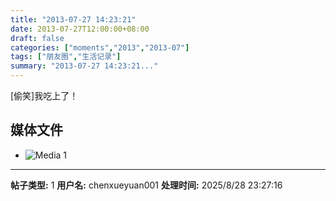 ```yaml
---
title: "2013-07-27 14:23:21"
date: 2013-07-27T12:00:00+08:00
draft: false
categories: ["moments","2013","2013-07"]
tags: ["朋友圈","生活记录"]
summary: "2013-07-27 14:23:21..."
---
```


[偷笑]我吃上了！

## 媒体文件

- ![Media 1](/Moments/photos/2013-07-27/201307271423210.jpg)

---

**帖子类型:** 1
**用户名:** chenxueyuan001
**处理时间:** 2025/8/28 23:27:16